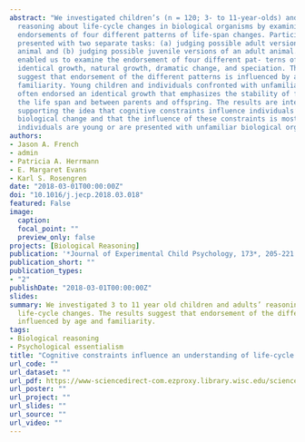 ```yaml
---
abstract: "We investigated children’s (n = 120; 3- to 11-year-olds) and adults’ (n = 18)
  reasoning about life-cycle changes in biological organisms by examining their
  endorsements of four different patterns of life-span changes. Participants were
  presented with two separate tasks: (a) judging possible adult versions of a juvenile
  animal and (b) judging possible juvenile versions of an adult animal. The stimuli
  enabled us to examine the endorsement of four different pat- terns of change:
  identical growth, natural growth, dramatic change, and speciation. The results
  suggest that endorsement of the different patterns is influenced by age and
  familiarity. Young children and individuals confronted with unfamiliar organisms
  often endorsed an identical growth that emphasizes the stability of features over
  the life span and between parents and offspring. The results are interpreted as
  supporting the idea that cognitive constraints influence individuals’ reasoning about
  biological change and that the influence of these constraints is most notable when
  individuals are young or are presented with unfamiliar biological organisms."
authors:
- Jason A. French
- admin
- Patricia A. Herrmann
- E. Margaret Evans
- Karl S. Rosengren
date: "2018-03-01T00:00:00Z"
doi: "10.1016/j.jecp.2018.03.018"
featured: False
image:
  caption: 
  focal_point: ""
  preview_only: false
projects: [Biological Reasoning]
publication: '*Journal of Experimental Child Psychology, 173*, 205-221'
publication_short: ""
publication_types:
- "2"
publishDate: "2018-03-01T00:00:00Z"
slides: 
summary: We investigated 3 to 11 year old children and adults’ reasoning about
  life-cycle changes. The results suggest that endorsement of the different patterns is
  influenced by age and familiarity.
tags:
- Biological reasoning
- Psychological essentialism
title: "Cognitive constraints influence an understanding of life-cycle change"
url_code: ""
url_dataset: ""
url_pdf: https://www-sciencedirect-com.ezproxy.library.wisc.edu/science/article/pii/S0022096517305234
url_poster: ""
url_project: ""
url_slides: ""
url_source: ""
url_video: ""
---
```

